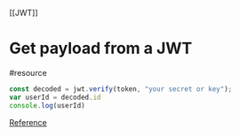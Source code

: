 [[JWT]]

# Get payload from a JWT
#resource 

```javascript
const decoded = jwt.verify(token, "your secret or key");  
var userId = decoded.id  
console.log(userId) 
```

[Reference](https://stackoverflow.com/a/56754095)